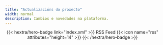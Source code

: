 ```yaml
---
title: "Actualizacións do proxecto"
width: normal
description: Cambios e novedades na plataforma.
---
```


<div style="text-align: center; margin-top: 1em;">
{{< hextra/hero-badge link="index.xml" >}}
  <span>RSS Feed</span>
  {{< icon name="rss" attributes="height=14" >}}
{{< /hextra/hero-badge >}}
</div>



<!-- 
plantilla de titulo

---
date: 2025-03-07
title: Exemplo
description: *descripcion*
tags:
  - exemplo
  - alpha
authors:
  - name: pisco
    link: https://github.com/piscolabi
    image: https://github.com/piscolabi.png?size=40
toc: true
excludeSearch: true
sidebar:
  exclude: true
---


 -->